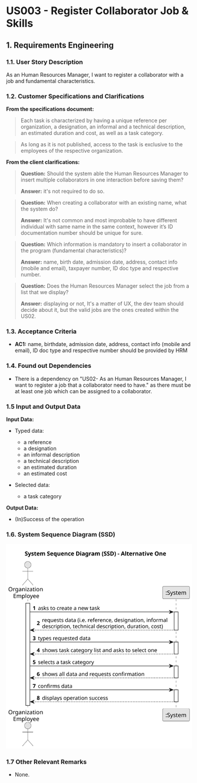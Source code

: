 # US003 - Register Collaborator Job & Skills


## 1. Requirements Engineering

### 1.1. User Story Description

As an Human Resources Manager, I want to register a collaborator with a job and fundamental
characteristics.

### 1.2. Customer Specifications and Clarifications 

**From the specifications document:**

>	Each task is characterized by having a unique reference per organization, a designation, an informal and a technical description, an estimated duration and cost, as well as a task category. 

>	As long as it is not published, access to the task is exclusive to the employees of the respective organization. 

**From the client clarifications:**

> **Question:** Should the system able the Human Resources Manager to insert multiple collaborators in one interaction before saving them?
>
> **Answer:** it's not required to do so.

> **Question:**
When creating a collaborator with an existing name, what the system do?
>
> **Answer:**
It's not common and most improbable to have different individual with same name in the same context, however it’s ID documentation number should be unique for sure.

> **Question:**
Which information is mandatory to insert a collaborator in the program (fundamental characteristics)?
>
> **Answer:**
name, birth date, admission date, address, contact info (mobile and email), taxpayer number, ID doc type and respective number.

> **Question:**
Does the Human Resources Manager select the job from a list that we display?
>
> **Answer:**
displaying or not, It's a matter of UX, the dev team should decide about it, but the valid jobs are the ones created within the US02.

### 1.3. Acceptance Criteria

* **AC1:** name, birthdate, admission date, address, contact info (mobile and
  email), ID doc type and respective number should be provided by HRM

### 1.4. Found out Dependencies

* There is a dependency on "US02- As an Human Resources Manager, I want to register a job that a collaborator need to have." as there must be at least one job which can be assigned to a collaborator.

### 1.5 Input and Output Data

**Input Data:**

* Typed data:
    * a reference
    * a designation 
    * an informal description
    * a technical description
    * an estimated duration
    * an estimated cost
	
* Selected data:
    * a task category 

**Output Data:**

* (In)Success of the operation

### 1.6. System Sequence Diagram (SSD)

![System Sequence Diagram - Alternative One](svg/us006-system-sequence-diagram-alternative-one.svg)


### 1.7 Other Relevant Remarks

* None.